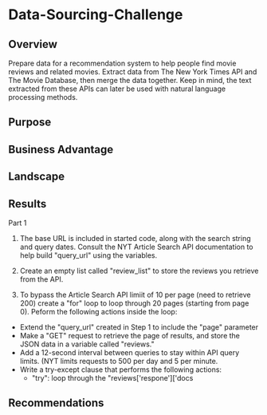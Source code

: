 # Data-Sourcing-Challenge

## Overview
Prepare data for a recommendation system to help people find movie reviews and related movies. Extract data from The New York Times API and The Movie Database, then merge the data together. Keep in mind, the text extracted from these APIs can later be used with natural language processing methods.

## Purpose

## Business Advantage

## Landscape

## Results
Part 1
1. The base URL is included in started code, along with the search string and query dates. Consult the NYT Article Search API documentation to help build "query_url" using the variables.

2. Create an empty list called "review_list" to store the reviews you retrieve from the API.

3. To bypass the Article Search API limiit of 10 per page (need to retrieve 200) create a "for" loop to loop through 20 pages (starting from page 0). Peform the following actions inside the loop:
  - Extend the "query_url" created in Step 1 to include the "page" parameter
  - Make a "GET" request to retrieve the page of results, and store the JSON data in a variable called "reviews."
  - Add a 12-second interval between queries to stay within API query limits. (NYT limits requests to 500 per day     and 5 per minute.
  - Write a try-except clause that performs the following actions:
    * "try": loop through the "reviews['respone']['docs 

## Recommendations
